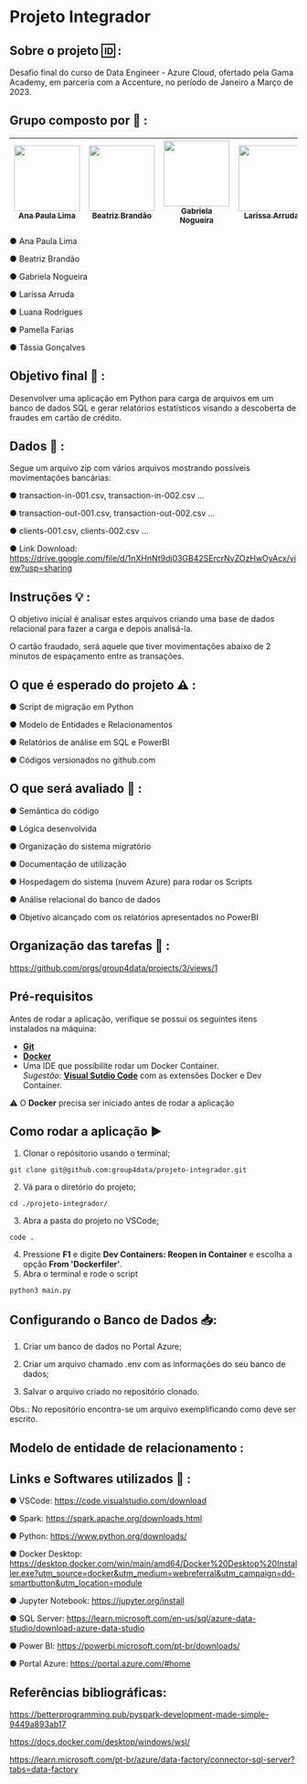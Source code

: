 # Projeto Integrador

## Sobre o projeto :id: :

Desafio final do curso de Data Engineer - Azure Cloud, ofertado pela Gama Academy, em parceria com a Accenture, no período de Janeiro a Março de 2023.

## Grupo composto por :princess: :

| [<img src="https://avatars.githubusercontent.com/u/94936213?v=4" width=115><br><sub>Ana Paula Lima</sub>](https://github.com/anapaaula) |  [<img src="https://avatars.githubusercontent.com/u/117690786?v=4" width=115><br><sub>Beatriz Brandão</sub>](https://github.com/biacbrandao) |  [<img src="https://avatars.githubusercontent.com/u/101880070?v=4" width=115><br><sub>Gabriela Nogueira</sub>](https://github.com/nogueiragabriela/) | [<img src="https://avatars.githubusercontent.com/u/127163325?v=4" width=115><br><sub>Larissa Arruda</sub>](https://github.com/LarissaArruda08) | [<img src="https://avatars.githubusercontent.com/u/85495937?v=4" width=115><br><sub>Luana Rodrigues</sub>](https://github.com/lurodig) | [<img src="https://avatars.githubusercontent.com/u/111579939?v=4" width=115><br><sub>Pamella Farias</sub>](https://github.com/PamellaFarias) | [<img src="https://avatars.githubusercontent.com/u/121309155?v=4" width=115><br><sub>Tássia Gonçalves</sub>](https://github.com/goncalvestassia) |
| :---: | :---: | :---: | :---: | :---: | :---: | :---: |

● Ana Paula Lima

● Beatriz Brandão

● Gabriela Nogueira

● Larissa Arruda

● Luana Rodrigues

● Pamella Farias

● Tássia Gonçalves

## Objetivo final :dart: :

Desenvolver uma aplicação em Python para carga de arquivos em um banco de dados SQL e gerar relatórios estatísticos visando a descoberta de fraudes em cartão de crédito.

## Dados :open_file_folder: :

Segue um arquivo zip com vários arquivos mostrando possíveis movimentações bancárias:

● transaction-in-001.csv, transaction-in-002.csv …

● transaction-out-001.csv, transaction-out-002.csv …

● clients-001.csv, clients-002.csv …

● Link Download: https://drive.google.com/file/d/1nXHnNt9dj03GB42SErcrNvZOzHwOyAcx/view?usp=sharing

## Instruções :bulb: :

O objetivo inicial é analisar estes arquivos criando uma base de dados relacional para fazer a carga e depois analisá-la. 

O cartão fraudado, será aquele que tiver movimentações abaixo de 2 minutos de espaçamento entre as transações.

## O que é esperado do projeto :warning: :

● Script de migração em Python

● Modelo de Entidades e Relacionamentos

● Relatórios de análise em SQL e PowerBI

● Códigos versionados no github.com

## O que será avaliado :eyes: :

● Semântica do código

● Lógica desenvolvida

● Organização do sistema migratório

● Documentação de utilização

● Hospedagem do sistema (nuvem Azure) para rodar os Scripts

● Análise relacional do banco de dados

● Objetivo alcançado com os relatórios apresentados no PowerBI

## Organização das tarefas :memo: :

https://github.com/orgs/group4data/projects/3/views/1

## Pré-requisitos
Antes de rodar a aplicação, verifique se possui os seguintes itens instalados na máquina:
* [<b>Git</b>](https://git-scm.com/download/)
* [<b>Docker</b>](https://docs.docker.com/get-docker/)
* Uma IDE que possibilite rodar um Docker Container.  
<i>Sugestão</i>: [<b>Visual Sutdio Code</b>](https://code.visualstudio.com/download) com as extensões Docker e Dev Container.

:warning: O <b>Docker</b> precisa ser iniciado antes de rodar a aplicação

## Como rodar a aplicação :arrow_forward:

1. Clonar o repósitorio usando o terminal;
```
git clone git@github.com:group4data/projeto-integrador.git
```
2. Vá para o diretório do projeto; 
```
cd ./projeto-integrador/
```
3. Abra a pasta do projeto no VSCode;
```
code .
```
4. Pressione <b>F1</b> e digite <b>Dev Containers: Reopen in Container</b> e escolha a opção <b>From 'Dockerfiler'</b>.
5. Abra o terminal e rode o script
```
python3 main.py
```

## Configurando o Banco de Dados :inbox_tray::

1. Criar um banco de dados no Portal Azure;

2. Criar um arquivo chamado .env com as informações do seu banco de dados;

3. Salvar o arquivo criado no repositório clonado.

Obs.: No repositório encontra-se um arquivo exemplificando como deve ser escrito.

## Modelo de entidade de relacionamento :



## Links e Softwares utilizados :paperclip: :

● VSCode: https://code.visualstudio.com/download

● Spark: https://spark.apache.org/downloads.html

● Python: https://www.python.org/downloads/

● Docker Desktop: https://desktop.docker.com/win/main/amd64/Docker%20Desktop%20Installer.exe?utm_source=docker&utm_medium=webreferral&utm_campaign=dd-smartbutton&utm_location=module

● Jupyter Notebook: https://jupyter.org/install

● SQL Server: https://learn.microsoft.com/en-us/sql/azure-data-studio/download-azure-data-studio

● Power BI: https://powerbi.microsoft.com/pt-br/downloads/

● Portal Azure: https://portal.azure.com/#home

## Referências bibliográficas:

https://betterprogramming.pub/pyspark-development-made-simple-9449a893ab17

https://docs.docker.com/desktop/windows/wsl/

https://learn.microsoft.com/pt-br/azure/data-factory/connector-sql-server?tabs=data-factory
